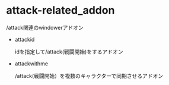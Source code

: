 # attack-related_addon
/attack関連のwindowerアドオン

- attackid

    idを指定して/attack(戦闘開始)をするアドオン

- attackwithme

    /attack(戦闘開始）を複数のキャラクターで同期させるアドオン